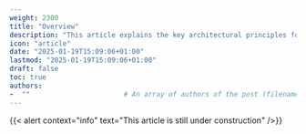 ```yaml
---
weight: 2300
title: "Overview"
description: "This article explains the key architectural principles for structuring and leveraging data, focusing on warehousing, modeling, advanced analytics, and business intelligence."
icon: "article"
date: "2025-01-19T15:09:06+01:00"
lastmod: "2025-01-19T15:09:06+01:00"
draft: false
toc: true
authors:
-  ""                       # An array of authors of the post (filenames in content/authors).
---
```


{{< alert context="info" text="This article is still under construction" />}}
